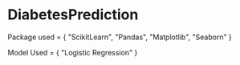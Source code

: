 # DiabetesPrediction

Package used = { "ScikitLearn", "Pandas", "Matplotlib", "Seaborn" }

Model Used = { "Logistic Regression" }
